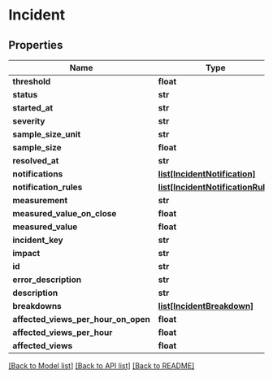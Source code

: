 # Incident

## Properties
Name | Type | Description | Notes
------------ | ------------- | ------------- | -------------
**threshold** | **float** |  | [optional] 
**status** | **str** |  | [optional] 
**started_at** | **str** |  | [optional] 
**severity** | **str** |  | [optional] 
**sample_size_unit** | **str** |  | [optional] 
**sample_size** | **float** |  | [optional] 
**resolved_at** | **str** |  | [optional] 
**notifications** | [**list[IncidentNotification]**](IncidentNotification.md) |  | [optional] 
**notification_rules** | [**list[IncidentNotificationRule]**](IncidentNotificationRule.md) |  | [optional] 
**measurement** | **str** |  | [optional] 
**measured_value_on_close** | **float** |  | [optional] 
**measured_value** | **float** |  | [optional] 
**incident_key** | **str** |  | [optional] 
**impact** | **str** |  | [optional] 
**id** | **str** |  | [optional] 
**error_description** | **str** |  | [optional] 
**description** | **str** |  | [optional] 
**breakdowns** | [**list[IncidentBreakdown]**](IncidentBreakdown.md) |  | [optional] 
**affected_views_per_hour_on_open** | **float** |  | [optional] 
**affected_views_per_hour** | **float** |  | [optional] 
**affected_views** | **float** |  | [optional] 

[[Back to Model list]](../README.md#documentation-for-models) [[Back to API list]](../README.md#documentation-for-api-endpoints) [[Back to README]](../README.md)


